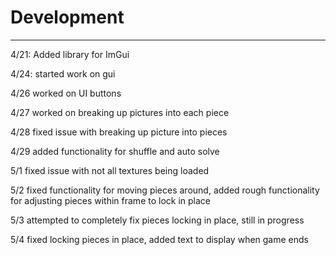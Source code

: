 # Development

---
4/21: Added library for ImGui

4/24: started work on gui

4/26 worked on UI buttons

4/27 worked on breaking up pictures into each piece

4/28 fixed issue with breaking up picture into pieces

4/29 added functionality for shuffle and auto solve

5/1 fixed issue with not all textures being loaded

5/2 fixed functionality for moving pieces around, 
added rough functionality for adjusting pieces within frame 
to lock in place

5/3 attempted to completely fix pieces locking in place, still in progress

5/4 fixed locking pieces in place, added text to display when game ends